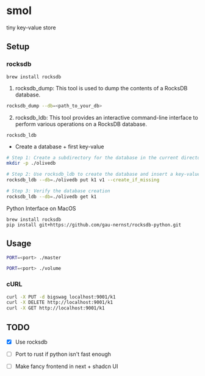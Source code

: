 # smol
tiny key-value store

## Setup
### rocksdb
`brew install rocksdb`

1.	rocksdb_dump:
This tool is used to dump the contents of a RocksDB database.

```sh
rocksdb_dump --db=<path_to_your_db>
```

2.	rocksdb_ldb:
This tool provides an interactive command-line interface to perform various operations on a RocksDB database.

```
rocksdb_ldb
```

- Create a database + first key-value
```sh
# Step 1: Create a subdirectory for the database in the current directory
mkdir -p ./olivedb

# Step 2: Use rocksdb_ldb to create the database and insert a key-value pair with the create_if_missing flag
rocksdb_ldb --db=./olivedb put k1 v1 --create_if_missing

# Step 3: Verify the database creation
rocksdb_ldb --db=./olivedb get k1
```
 
Python Interface on MacOS
```
brew install rocksdb
pip install git+https://github.com/gau-nernst/rocksdb-python.git
```

## Usage

```sh
PORT=<port> ./master
```

```sh
PORT=<port> ./volume
```

### cURL
```sh
curl -X PUT -d bigswag localhost:9001/k1
curl -X DELETE http://localhost:9001/k1
curl -X GET http://localhost:9001/k1
```

## TODO
- [x] Use rocksdb
- [ ] Port to rust if python isn't fast enough
- [ ] Make fancy frontend in next + shadcn UI

